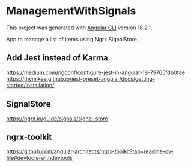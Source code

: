# ManagementWithSignals

This project was generated with [Angular CLI](https://github.com/angular/angular-cli) version 18.2.1.

App to manage a list of items using Ngrx SignalStore.

## Add Jest instead of Karma

https://medium.com/ngconf/configure-jest-in-angular-18-79765fdb0fae
https://thymikee.github.io/jest-preset-angular/docs/getting-started/installation/

## SignalStore

https://ngrx.io/guide/signals/signal-store

## ngrx-toolkit

https://github.com/angular-architects/ngrx-toolkit?tab=readme-ov-file#devtools-withdevtools
